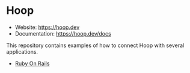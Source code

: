 # Hoop

- Website: https://hoop.dev
- Documentation: https://hoop.dev/docs

This repository contains examples of how to connect Hoop with several applications.

- [Ruby On Rails](./ruby)